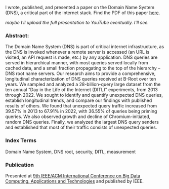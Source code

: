 I wrote, published, and presented a paper on the Domain Name System (DNS), a critical part of the internet stack. Find the PDF of this paper [here](/assets/DNS.pdf).

*maybe I'll upload the full presentation to YouTube eventually. I'll see.*

### Abstract:
The Domain Name System (DNS) is part of critical internet infrastructure, as the DNS is invoked whenever a remote server is accessed (an URL is visited, an API request is made, etc.) by any application. DNS queries are served in hierarchical manner, with most queries served locally from cached data, and a small fraction propagating to the top of the hierarchy – DNS root name servers. Our research aims to provide a comprehensive, longitudinal characterization of DNS queries received at B-Root over ten years. We sampled and analyzed a 28-billion-query large dataset from the ten annual “Day in the Life of the Internet (DITL)” experiments, from 2013 through 2022. We sought to identify and quantify unexpected DNS queries, establish longitudinal trends, and compare our findings with published results of others. We found that unexpected query traffic increased from   39.57% in 2013 to 67.91% in 2022, with 36.55% of queries being priming queries. We also observed growth and decline of Chromium-initiated, random DNS queries. Finally, we analyzed the largest DNS query senders and established that most of their traffic consists of unexpected queries. 

### Index Terms
Domain Name System, DNS root, security, DITL, measurement

### Publication
Presented at [9th IEEE/ACM International Conference on Big Data Computing, Applications and Technologies](https://bdcat-conference.org/) and published by IEEE. 
